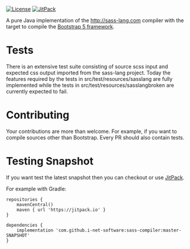 [![License](https://img.shields.io/github/license/i-net-software/sass-compiler.svg)](https://github.com/i-net-software/sass-compiler/blob/master/LICENSE.txt)
[![JitPack](https://jitpack.io/v/i-net-software/sass-compiler.svg)](https://jitpack.io/#i-net-software/sass-compiler/master-SNAPSHOT)

A pure Java implementation of the http://sass-lang.com compiler with the target to compile the [Bootstrap 5 framework](https://github.com/twbs/bootstrap).

Tests
=====
There is an extensive test suite consisting of source scss input and expected 
css output imported from the sass-lang project. Today the features required by
the tests in src/test/resources/sasslang are fully implemented while the
tests in src/test/resources/sasslangbroken are currently expected to fail.

Contributing
====
Your contributions are more than welcome. For example, if you want 
to compile sources other than Bootstrap. Every PR should also contain tests.

Testing Snapshot
====
If you want test the latest snapshot then you can checkout or use [JitPack](https://jitpack.io/#i-net-software/sass-compiler).

For example with Gradle:
```
repositories {
    mavenCentral()
    maven { url 'https://jitpack.io' }
}

dependencies {
    implementation 'com.github.i-net-software:sass-compiler:master-SNAPSHOT'
}
```
